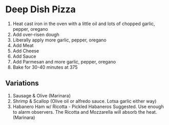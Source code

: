 
# Deep Dish Pizza 

1. Heat cast iron in the oven with a little oil and lots of chopped garlic, pepper, oregano
2. Add over-risen dough
2. Liberally apply more garlic, pepper, oregano
3. Add Meat
4. Add Cheese
5. Add Sauce
6. Add Parmesan and more garlic, pepper, oregano
7. Bake for 30-40 minutes at 375


## Variations

1. Sausage & Olive (Marinara)
2. Shrimp & Scallop (Olive oil or alfredo sauce. Lotsa garlic either way)
3. Habanero Ham w/ Ricotta - Pickled Habaneros Suggested. Use enough to alarm observers. The Ricotta and Mozzarella will absorb the heat. (Marinara)
